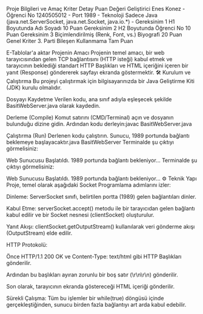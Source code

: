 Proje Bilgileri ve Amaç Kriter Detay Puan Değeri Geliştirici Enes Konez - Öğrenci No 1240505012 - Port 1989 - Teknoloji Sadece Java (java.net.ServerSocket, java.net.Socket, java.io.*) - Gereksinim 1 H1 Boyutunda Adı Soyadı 10 Puan Gereksinim 2 H2 Boyutunda Öğrenci No 10 Puan Gereksinim 3 Biçimlendirilmiş (Renk, Font, vs.) Biyografi 20 Puan Genel Kriter 3. Parti Bileşen Kullanmama Tam Puan

E-Tablolar'a aktar Projenin Amacı Projenin temel amacı, bir web tarayıcısından gelen TCP bağlantısını (HTTP isteği) kabul etmek ve tarayıcının beklediği standart HTTP Başlıkları ve HTML içeriğini içeren bir yanıt (Response) göndererek sayfayı ekranda göstermektir. 🛠 Kurulum ve Çalıştırma Bu projeyi çalıştırmak için bilgisayarınızda bir Java Geliştirme Kiti (JDK) kurulu olmalıdır.

Dosyayı Kaydetme Verilen kodu, ana sınıf adıyla eşleşecek şekilde BasitWebServer.java olarak kaydedin.

Derleme (Compile) Komut satırını (CMD/Terminal) açın ve dosyanın bulunduğu dizine gidin. Ardından kodu derleyin:javac BasitWebServer.java

Çalıştırma (Run) Derlenen kodu çalıştırın. Sunucu, 1989 portunda bağlantı beklemeye başlayacaktır.java BasitWebServer Terminalde şu çıktıyı görmelisiniz:

Web Sunucusu Başlatıldı. 1989 portunda bağlantı bekleniyor... Terminalde şu çıktıyı görmelisiniz:

Web Sunucusu Başlatıldı. 1989 portunda bağlantı bekleniyor... ⚙ Teknik Yapı Proje, temel olarak aşağıdaki Socket Programlama adımlarını izler:

Dinleme: ServerSocket sınıfı, belirtilen portta (1989) gelen bağlantıları dinler.

Kabul Etme: serverSocket.accept() metodu ile bir tarayıcıdan gelen bağlantı kabul edilir ve bir Socket nesnesi (clientSocket) oluşturulur.

Yanıt Akışı: clientSocket.getOutputStream() kullanılarak veri gönderme akışı (OutputStream) elde edilir.

HTTP Protokolü:

Önce HTTP/1.1 200 OK ve Content-Type: text/html gibi HTTP Başlıkları gönderilir.

Ardından bu başlıkları ayıran zorunlu bir boş satır (\r\n\r\n) gönderilir.

Son olarak, tarayıcının ekranda göstereceği HTML içeriği gönderilir.

Sürekli Çalışma: Tüm bu işlemler bir while(true) döngüsü içinde gerçekleştiğinden, sunucu birden fazla bağlantıyı art arda kabul edebilir.
